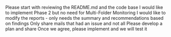 Please start with reviewing the README.md and the code base
I would like to implement Phase 2 but no need for Multi-Folder Monitoring
I would like to modify the reports - only needs the summary and recommendations based on findings
Only share mails that had an issue and not all
Please develop a plan and share
Once we agree, please implement and we will test it
